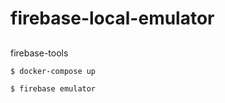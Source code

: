 # firebase-local-emulator

##

firebase-tools

```
$ docker-compose up

```

```
$ firebase emulator
```
